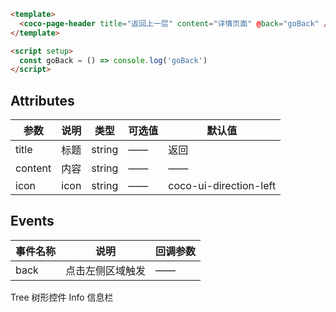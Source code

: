 ```html
<template>
  <coco-page-header title="返回上一层" content="详情页面" @back="goBack" />
</template>

<script setup>
  const goBack = () => console.log('goBack')
</script>
```

## Attributes

| 参数    | 说明 | 类型   | 可选值 | 默认值                |
| ------- | ---- | ------ | ------ | --------------------- |
| title   | 标题 | string | ——     | 返回                  |
| content | 内容 | string | ——     | ——                    |
| icon    | icon | string | ——     | coco-ui-direction-left |

## Events

| 事件名称 | 说明             | 回调参数 |
| -------- | ---------------- | -------- |
| back     | 点击左侧区域触发 | ——       |

<coco-turn-page style="margin: 50px 0">
  <coco-turn-page-item direction="left" url="/component/tree">
    Tree 树形控件
  </coco-turn-page-item>
  <coco-turn-page-item direction="right" url="/component/info">
    Info 信息栏
  </coco-turn-page-item>
</coco-turn-page>

